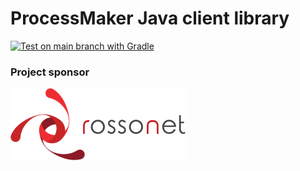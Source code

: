 # ProcessMaker Java client library

[![Test on main branch with Gradle](https://github.com/rossonet/pmos-java-api/actions/workflows/test-on-main-with-gradle.yml/badge.svg)](https://github.com/rossonet/pmos-java-api/actions/workflows/test-on-main-with-gradle.yml)




### Project sponsor 

[![Rossonet s.c.a r.l.](https://raw.githubusercontent.com/rossonet/images/main/artwork/rossonet-logo/png/rossonet-logo_280_115.png)](https://www.rossonet.net)
